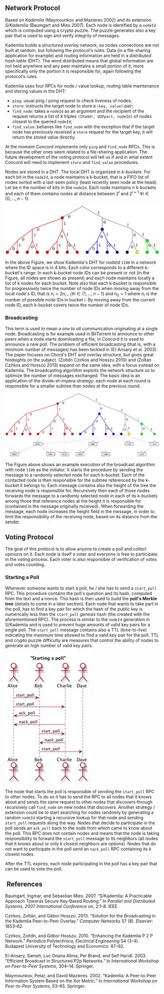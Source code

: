 Network Protocol
----------------

Based on *Kademlia* (Maymounkov and Mazieres 2002) and its extension *S/Kademlia* (Baumgart and Mies 2007). Each node is identified by a `nodeId` which is computed using a crypto puzzle. The puzzle generates also a key pair that is used to sign and verify integrity of messages.

Kademlia builds a *structured overlay* network, so nodes connections are not built at random, but following the protocol's rules. Data (in a file-sharing application for example) and routing information are held in a *distributed hash table* (DHT). The word distributed means that global information are not held anywhere and any peer maintains a small portion of it; more specifically only the portion it is responsible for, again following the protocol's rules.

Kademlia uses four RPCs for node / value lookup, routing table maintenance and storing values in the DHT:

-   `ping`: usual ping / pong request to check liveness of nodes;
-   `store`: instructs the target node to store a `(key, value)` pair;
-   `find_node`: takes a `nodeId` as an argument and the recipient of the request returns a list of *k* triples `(IPaddr, UDPport, nodeId)` of nodes closest to the queried `nodeId`;
-   `find_value`: behaves like `find_node` with the exception that if the target node has previously received a `store` request for the target key, it will return the stored value directly.

At the moment Concord implements only `ping` and `find_node` RPCs. This is because the other ones seem related to a file-sharing application. The future development of the voting protocol will tell us if and in what extent Concord will need to implement `store` and `find_value` procedures.

Nodes are stored in a DHT. The local DHT is organized in *k-buckets*. For each bit in the `nodeId`, a node maintains a k-bucket, that is a FIFO list of nodes sorted with a last-seen policy (least recently seen node at the head). Let be *n* the number of bits in the `nodeId`. Each node maintains *n* k-buckets and each of them contains nodes at distance between 2<sup>*i*</sup> and 2<sup>*i* + 1</sup> ∀*i* ∈ {0, ..., *n* − 1}.

<img src="graphviz-images/9cd4bbf1d4dd5d072de649081fb585394610eeb4.png" alt="" include="graphs/kademlia.dot" />

In the above Figure, we show Kademlia's DHT for nodeId `1100` in a network where the ID space is in 4 bits. Each color corresponds to a different k-bucket's range. In each k-bucket node IDs can be present or not (in the Figure, all nodes are shown as present) and each node maintains locally a list of *k* nodes for each bucket. Note also that each k-bucket is responsible for progressively twice the number of node IDs when moving away from the local node's ID, that is *n*<sub>*i*</sub> = 2*n*<sub>*i* − 1</sub>∀*i* ∈ {1, ..., *n* − 1} and *n*<sub>0</sub> = 1 where *n*<sub>*i*</sub> is the number of possible node IDs in bucket *i*. By moving away from the current node ID, each k-bucket covers twice the number of node IDs.

### Broadcasting

This term is used to mean a *one to all* communication originating at a single node. Broadcasting is for example used in BitTorrent to announce to other peers when a node starts downloading a file, in Concord it is used to announce a new poll. The problem of efficient broadcasting (that is, with a minimum number of messages) has been tackled in (El-Ansary et al. 2003). The paper focuses on Chord's DHT and overlay structure, but gives great hindsights on the subject. (Zoltdn Czirkos and Hosszu 2010) and (Zoltán Czirkos and Hosszú 2013) expand on the same idea, with a focus instead on Kademlia. The broadcasting algorithm exploits the network structure so to optimize the number of messages exchanged. The basic idea is an application of the divide-et-impera strategy: each node at each round is responsible for a smaller subtree than nodes at the previous round.

<img src="graphviz-images/cc05bbe1f2acc09ae6181affe2eef5b331e97080.png" alt="" include="graphs/kademlia_broadcast.dot" />

The Figure above shows an example execution of the broadcast algorithm with node `1100` as the initiator. It starts the procedure by sending the message to a randomly selected node for each k-bucket. Each of the contacted node is then responsible for the subtree referenced by the k-bucket it belongs to. Each message contains also the height of the tree the receiving node is responsible for. Recursively then each of those nodes forwards the message to a randomly selected node in each of its k-buckets among those that reference nodes at the height it is responsible for (contained in the message originally received). When forwarding the message, each node increases the height field in the message, in order to limit the responsibility of the receiving node, based on its distance from the sender.

Voting Protocol
---------------

The goal of this protocol is to allow anyone to create a poll and collect opinions on it. Each node is itself a voter and everyone is free to participate in the voting process. Each voter is also responsible of verification of votes and votes counting.

### Starting a Poll

Whenever someone wants to start a poll, he / she has to send a `start_poll` RPC. This procedure contains the poll's question and its hash, computed from the text and a nonce. This hash is then used to build the **poll's Merkle tree** (details to come in a later section). Each node that wants to take part in the poll, has to find a key pair for which the hash of the public key is numerically less then the `start_poll` *genesis* hash (the created with the aforementioned RPC). The process is similar to the `nodeId` generation in S/Kademlia and is used to prevent huge amounts of valid key pairs for a single poll. The `start_poll` message contains also a TTL (time-to-live) indicating the maximum time allowed to find a valid key pair for the poll. TTL and crypto puzzle difficulty are measures that control the ability of nodes to generate an high number of valid key pairs.

![](plantuml-images/39b131e2d5b230832898068db3332fd2442e8965.png)

The node that starts the poll is responsible of sending the `start_poll` RPC to other nodes. To do so it has to send the RPC to all nodes that it knows about and sends the same request to other nodes that discovers through recursively call `find_node` on new nodes that discovers. Another strategy / extension could be to start searching for nodes randomly by generating a random `nodeId` starting a recursive lookup for that node and sending `start_poll` requests along the way. Nodes that decide to participate in the poll sends an `ack_poll` back to the node from which came to know about the poll. This RPC does not contain nodes and means that the node is taking responsibility to forward the `start_poll` message to its neighbors (all nodes that it knows about or only *k* closest neighbors are options). Nodes that do not want to participate in the poll send an `nack_poll` RPC containing its *k* closest nodes.

After the TTL expires, each node participating in the poll has a key pair that can be used to vote the poll.

 References
-----------

Baumgart, Ingmar, and Sebastian Mies. 2007. “S/Kademlia: A Practicable Approach Towards Secure Key-Based Routing.” In *Parallel and Distributed Systems, 2007 International Conference on*, 2:1–8. IEEE.

Czirkos, Zoltán, and Gábor Hosszú. 2013. “Solution for the Broadcasting in the Kademlia Peer-to-Peer Overlay.” *Computer Networks* 57 (8). Elsevier: 1853–62.

Czirkos, Zoltdn, and Gdbor Hosszu. 2010. “Enhancing the Kademlia P 2 P Network.” *Periodica Polytechnica, Electrical Engineering* 54 (3-4). Budapest University of Technology and Economics: 87–92.

El-Ansary, Sameh, Luc Onana Alima, Per Brand, and Seif Haridi. 2003. “Efficient Broadcast in Structured P2p Networks.” In *International Workshop on Peer-to-Peer Systems*, 304–14. Springer.

Maymounkov, Petar, and David Mazieres. 2002. “Kademlia: A Peer-to-Peer Information System Based on the Xor Metric.” In *International Workshop on Peer-to-Peer Systems*, 53–65. Springer.
